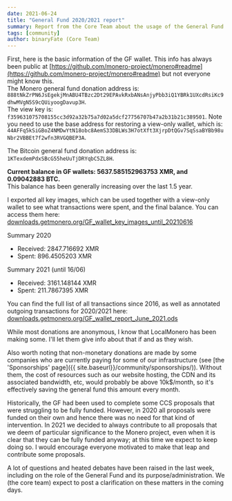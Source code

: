```yaml
---
date: 2021-06-24
title: "General Fund 2020/2021 report"
summary: Report from the Core Team about the usage of the General Fund for the years 2020 and 2021
tags: [community]
author: binaryFate (Core Team)
---
```


First, here is the basic information of the GF wallet. This info has always been public at [https://github.com/monero-project/monero#readme](https://github.com/monero-project/monero#readme) but not everyone might know this.      
The Monero general fund donation address is: `888tNkZrPN6JsEgekjMnABU4TBzc2Dt29EPAvkRxbANsAnjyPbb3iQ1YBRk1UXcdRsiKc9dhwMVgN5S9cQUiyoogDavup3H`.  
The view key is: `f359631075708155cc3d92a32b75a7d02a5dcf27756707b47a2b31b21c389501`. Note you need to use the base address for restoring a view-only wallet, which is: `44AFFq5kSiGBoZ4NMDwYtN18obc8AemS33DBLWs3H7otXft3XjrpDtQGv7SqSsaBYBb98uNbr2VBBEt7f2wfn3RVGQBEP3A`.  
    
The Bitcoin general fund donation address is: `1KTexdemPdxSBcG55heUuTjDRYqbC5ZL8H`.  
    
**Current balance in GF wallets: 5637.585152963753 XMR, and 0.09042883 BTC.**  
This balance has been generally increasing over the last 1.5 year.  
    
I exported all key images, which can be used together with a view-only wallet to see what transactions were spent, and the final balance. You can access them here: [downloads.getmonero.org/GF_wallet_key_images_until_20210616](https://downloads.getmonero.org/GF_wallet_key_images_until_20210616)  
    
Summary 2020  
* Received: 2847.716692 XMR  
* Spent: 896.4505203 XMR  
    
Summary 2021 (until 16/06)  
* Received: 3161.148144 XMR  
* Spent: 211.7867395 XMR  
    
You can find the full list of all transactions since 2016, as well as annotated outgoing transactions for 2020/2021 here: [downloads.getmonero.org/GF_wallet_report_June_2021.ods](https://downloads.getmonero.org/GF_wallet_report_June_2021.ods)  
    
While most donations are anonymous, I know that LocalMonero has been making some. I'll let them give info about that if and as they wish.  
    
Also worth noting that non-monetary donations are made by some companies who are currently paying for some of our infrastructure (see [the 'Sponsorships' page]({{ site.baseurl}}/community/sponsorships/)). Without them, the cost of resources such as our website hosting, the CDN and its associated bandwidth, etc, would probably be above 10k$/month, so it's effectively saving the general fund this amount every month.  
    
Historically, the GF had been used to complete some CCS proposals that were struggling to be fully funded. However, in 2020 all proposals were funded on their own and hence there was no need for that kind of intervention. In 2021 we decided to always contribute to all proposals that we deem of particular significance to the Monero project, even when it is clear that they can be fully funded anyway; at this time we expect to keep doing so. I would encourage everyone motivated to make that leap and contribute some proposals.  
    
A lot of questions and heated debates have been raised in the last week, including on the role of the General Fund and its purpose/administration. We (the core team) expect to post a clarification on these matters in the coming days.
